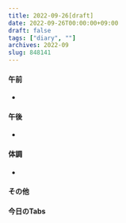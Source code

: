 ```yaml
---
title: 2022-09-26[draft]
date: 2022-09-26T00:00:00+09:00
draft: false
tags: ["diary", ""]
archives: 2022-09
slug: 848141
---
```

#### 午前
- 
#### 午後
- 
#### 体調
- 
#### その他
#### 今日のTabs